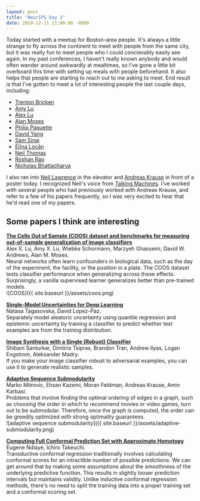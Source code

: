 ```yaml
---
layout: post
title: "NeurIPS Day 2"
date: 2019-12-11 21:00:00 -0800
---
```


Today started with a meetup for Boston-area people. It's always a little strange to fly across the continent to meet with people from the same city, but it was really fun to meet people who I could concievably easily see again. In my past conferences, I haven't really known anybody and would often wander around awkwardly at mealtimes, so I've gone a little bit overboard this time with setting up meals with people beforehand. It also helps that people are starting to reach out to me asking to meet. End result is that I've gotten to meet a lot of interesting people the last couple days, including: 

- [Trenton Bricken](https://twitter.com/TrentonBricken)
- [Amy Lu](https://twitter.com/amyxlu)
- [Alex Lu](https://twitter.com/alexijielu)
- [Alan Moses](http://www.moseslab.csb.utoronto.ca/)
- [Philip Paquette](https://ppaquette.io/)
- [David Yang](https://twitter.com/davidkmyang)
- [Sam Sinai](https://twitter.com/samsinai)
- [Elīna Locān](https://twitter.com/elooopy?lang=en) 
- [Neil Thomas](https://twitter.com/countablyfinite?lang=en)
- [Roshan Rao](https://rmrao.github.io/)
- [Nicholas Bhattacharya](https://nickbhat.github.io/)

I also ran into [Neil Lawrence](https://inverseprobability.com/) in the elevator and [Andreas Krause](https://las.inf.ethz.ch/krausea) in front of a poster today. I recognized Neil's voice from [Talking Machines](https://www.thetalkingmachines.com/). I've worked with several people who had previously worked with Andreas Krause, and refer to a few of his papers frequently, so I was very excited to hear that he'd read one of my papers. 

## Some papers I think are interesting

[**The Cells Out of Sample (COOS) dataset and benchmarks for measuring out-of-sample generalization of image classifiers**](https://arxiv.org/abs/1906.07282)  
Alex X. Lu, Amy X. Lu, Wiebke Schormann, Marzyeh Ghassemi, David W. Andrews, Alan M. Moses.  
Neural networks often learn confounders in biological data, such as the day of the experiment, the facility, or the position in a plate. The COOS dataset tests classifier performance when generalizing across these effects. Surprisingly, a vanilla supervised learner generalizes better than pre-trained models.  
![COOS]({{ site.baseurl }}/assets/coos.png)  

[**Single-Model Uncertainties for Deep Learning**](https://arxiv.org/abs/1811.00908)  
Natasa Tagasovska, David Lopez-Paz.  
Separately model aleatoric uncertainty using quantile regression and epistemic uncertainty by training a classifier to predict whether test examples are from the training distribution. 

[**Image Synthesis with a Single (Robust) Classifier**](https://arxiv.org/abs/1906.09453)  
Shibani Santurkar, Dimitris Tsipras, Brandon Tran, Andrew Ilyas, Logan Engstrom, Aleksander Madry.  
If you make your image classifier robust to adversarial examples, you can use it to generate realistic samples. 

[**Adaptive Sequence Submodularity**](https://arxiv.org/abs/1902.05981)  
Marko Mitrovic, Ehsan Kazemi, Moran Feldman, Andreas Krause, Amin Karbasi.  
Problems that involve finding the optimal ordering of edges in a graph, such as choosing the order in which to recommend movies or video games, turn out to be submodular. Therefore, once the graph is computed, the order can be greedily optimized with strong optimality guarantees.  
![adaptive sequence submodularity]({{ site.baseurl }}/assets/adaptive-submodularity.png)  

[**Computing Full Conformal Prediction Set with Approximate Homotopy**](https://arxiv.org/abs/1909.09365)  
Eugene Ndiaye, Ichiro Takeuchi.  
Transductive conformal regression traditionally involves calculating conformal scores for an intractible number of possible predictions. We can get around that by making some assumptions about the smoothness of the underlying predictive function. This results in slightly looser prediction intervals but maintains validity. Unlike inductive conformal regression methods, there's no need to split the training data into a proper training set and a conformal scoring set. 

